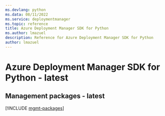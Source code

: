 ```yaml
---
ms.devlang: python
ms.data: 08/11/2022
ms.service: deploymentmanager
ms.topic: reference
title: Azure Deployment Manager SDK for Python
ms.author: lmazuel
description: Reference for Azure Deployment Manager SDK for Python
author: lmazuel
---
```

# Azure Deployment Manager SDK for Python - latest

## Management packages - latest
[!INCLUDE [mgmt-packages](deployment-manager-mgmt-index.md)]